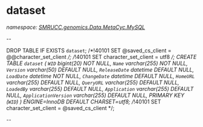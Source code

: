 ﻿# dataset
_namespace: [SMRUCC.genomics.Data.MetaCyc.MySQL](./index.md)_

--
 
 DROP TABLE IF EXISTS `dataset`;
 /*!40101 SET @saved_cs_client = @@character_set_client */;
 /*!40101 SET character_set_client = utf8 */;
 CREATE TABLE `dataset` (
 `WID` bigint(20) NOT NULL,
 `Name` varchar(255) NOT NULL,
 `Version` varchar(50) DEFAULT NULL,
 `ReleaseDate` datetime DEFAULT NULL,
 `LoadDate` datetime NOT NULL,
 `ChangeDate` datetime DEFAULT NULL,
 `HomeURL` varchar(255) DEFAULT NULL,
 `QueryURL` varchar(255) DEFAULT NULL,
 `LoadedBy` varchar(255) DEFAULT NULL,
 `Application` varchar(255) DEFAULT NULL,
 `ApplicationVersion` varchar(255) DEFAULT NULL,
 PRIMARY KEY (`WID`)
 ) ENGINE=InnoDB DEFAULT CHARSET=utf8;
 /*!40101 SET character_set_client = @saved_cs_client */;
 
 --




